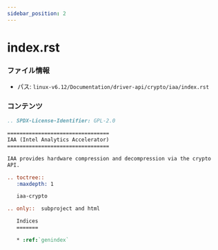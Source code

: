 ```yaml
---
sidebar_position: 2
---
```

# index.rst

### ファイル情報

- パス: `linux-v6.12/Documentation/driver-api/crypto/iaa/index.rst`

### コンテンツ

```rst
.. SPDX-License-Identifier: GPL-2.0

=================================
IAA (Intel Analytics Accelerator)
=================================

IAA provides hardware compression and decompression via the crypto
API.

.. toctree::
   :maxdepth: 1

   iaa-crypto

.. only::  subproject and html

   Indices
   =======

   * :ref:`genindex`

```
